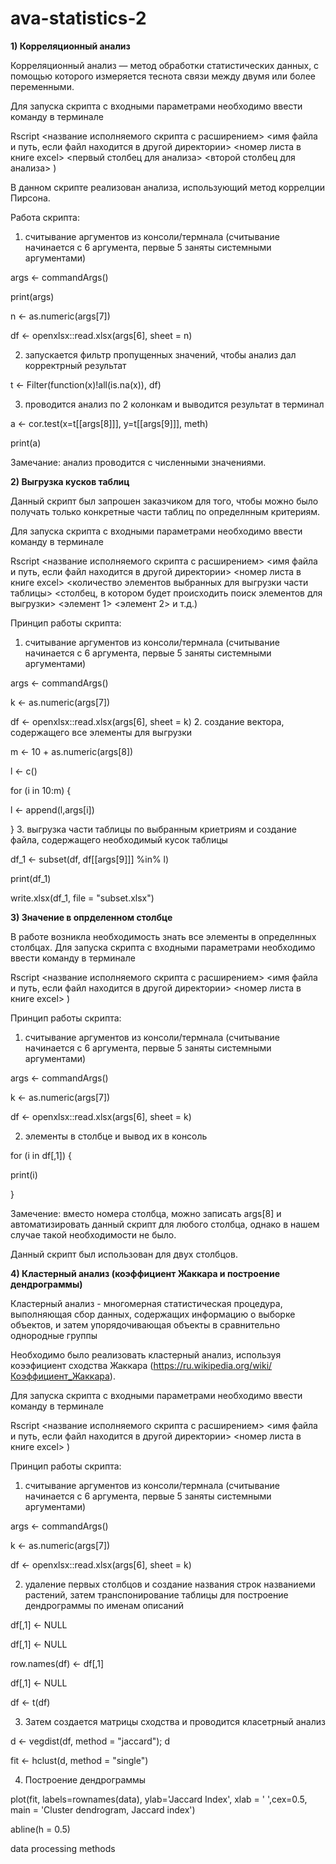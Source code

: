 # ava-statistics-2
**1) Корреляционный анализ**

Корреляционный анализ — метод обработки статистических данных, с помощью которого измеряется теснота связи между двумя или более переменными.

Для запуска скрипта с входными параметрами необходимо ввести команду в терминале

Rscript <название исполняемого скрипта с расширением> <имя файла и путь, если файл находится в другой директории> <номер листа в книге excel> <первый столбец для анализа> <второй столбец для анализа> )

В данном скрипте реализован анализа, использующий метод коррелции Пирсона. 

Работа скрипта: 
 1. считывание аргументов из консоли/термнала (считывание начинается с 6 аргумента, первые 5 заняты системными аргументами)
 
 args <- commandArgs()
 
 print(args)
 
 n <- as.numeric(args[7])
 
 df <- openxlsx::read.xlsx(args[6], sheet = n)

 2. запускается фильтр пропущенных значений, чтобы анализ дал корректрный результат 
 
 t <-  Filter(function(x)!all(is.na(x)), df)

 3. проводится анализ по 2 колонкам и выводится результат в терминал
 
 a <- cor.test(x=t[[args[8]]], y=t[[args[9]]], meth)
 
 print(a)
 
 Замечание: анализ проводится с численными значениями. 


**2) Выгрузка кусков таблиц**

Данный скрипт был запрошен заказчиком для того, чтобы можно было получать только конкретные части таблиц по определнным критериям. 

Для запуска скрипта с входными параметрами необходимо ввести команду в терминале

Rscript <название исполняемого скрипта с расширением> <имя файла и путь, если файл находится в другой директории> <номер листа в книге excel> <количество элементов выбранных для выгрузки части таблицы> <столбец, в котором будет происходить поиск элементов для выгрузки> <элемент 1> <элемент 2> и т.д.)

Принцип работы скрипта: 
 1. считывание аргументов из консоли/термнала (считывание начинается с 6 аргумента, первые 5 заняты системными аргументами)
 
 args <- commandArgs()
 
 k <- as.numeric(args[7])
 
 df <- openxlsx::read.xlsx(args[6], sheet = k)
 2. создание вектора, содержащего все элементы для выгрузки
 
 m <- 10 + as.numeric(args[8])
 
 l <- c()
 
 for (i in 10:m) {
  
  l <- append(l,args[i])
 
 }
 3. выгрузка части таблицы по выбранным криетриям и создание файла, содержащего необходимый кусок таблицы
 
 df_1 <- subset(df, df[[args[9]]] %in% l)

 
 print(df_1)
 
 write.xlsx(df_1, file = "subset.xlsx")

**3) Значение в опрделенном столбце**

В работе возникла необходимость знать все элементы в определнных столбцах.
Для запуска скрипта с входными параметрами необходимо ввести команду в терминале

Rscript <название исполняемого скрипта с расширением> <имя файла и путь, если файл находится в другой директории> <номер листа в книге excel> )

Принцип работы скрипта: 
 1. считывание аргументов из консоли/термнала (считывание начинается с 6 аргумента, первые 5 заняты системными аргументами)
 
 args <- commandArgs()
 
 k <- as.numeric(args[7])
 
 df <- openxlsx::read.xlsx(args[6], sheet = k)
 
 2. элементы в столбце и вывод их в консоль
 
 for (i in df[,1]) {
 
  print(i)

}

Замечение: вместо номера столбца, можно записать args[8] и автоматизировать данный скрипт для любого столбца, однако в нашем случае такой необходимости не было. 

Данный скрипт был использован для двух столбцов. 

**4) Кластерный анализ (коэффициент Жаккара и построение дендрограммы)**

Кластерный анализ - многомерная статистическая процедура, выполняющая сбор данных, содержащих информацию о выборке объектов, и затем упорядочивающая объекты в сравнительно однородные группы

Необходимо было реализовать кластерный анализ, используя коээфициент сходства Жаккара (https://ru.wikipedia.org/wiki/Коэффициент_Жаккара). 

Для запуска скрипта с входными параметрами необходимо ввести команду в терминале

Rscript <название исполняемого скрипта с расширением> <имя файла и путь, если файл находится в другой директории> <номер листа в книге excel> )

Принцип работы скрипта: 
 1. считывание аргументов из консоли/термнала (считывание начинается с 6 аргумента, первые 5 заняты системными аргументами)
 
 args <- commandArgs()
 
 k <- as.numeric(args[7])
 
 df <- openxlsx::read.xlsx(args[6], sheet = k)
 
 2. удаление первых столбцов и создание названия строк названиеми растений, затем транспонирование таблицы для построение дендрограммы по именам описаний
 
 df[,1] <- NULL
 
 df[,1] <- NULL
 
 row.names(df) <- df[,1]
 
 df[,1] <- NULL

 
 df <- t(df)

 3. Затем создается матрицы сходства и проводится класетрный анализ 
 
 d <- vegdist(df, method = "jaccard"); d
 
 fit <- hclust(d, method = "single")
 
 4. Построение дендрограммы
 
 plot(fit, labels=rownames(data), ylab='Jaccard Index', xlab = ' ',cex=0.5, main = 'Cluster dendrogram, Jaccard index')
 
 abline(h = 0.5)


data processing methods
